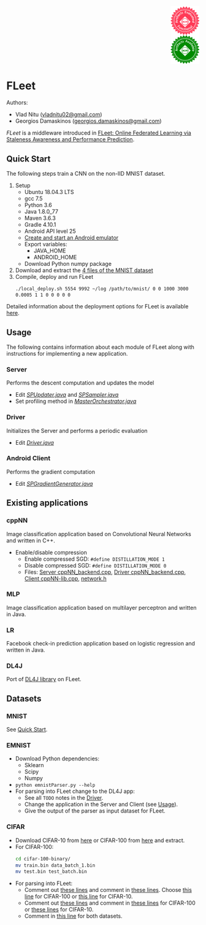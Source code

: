 <div class="row">
  <div class="column">
    <img src="badges/artifacts_evaluated_functional.jpg" align="right" width="15%" height="15%">
  </div>
  <div class="column">
    <img src="badges/artifacts_available.jpg" align="right" width="15%" height="15%">
  </div>
</div>

# FLeet

Authors:
* Vlad Nitu (vladnitu02@gmail.com)
* Georgios Damaskinos (georgios.damaskinos@gmail.com)

_FLeet_ is a middleware introduced in [FLeet: Online Federated Learning via Staleness
Awareness and Performance Prediction](https://arxiv.org/pdf/2006.07273.pdf).

## Quick Start

The following steps train a CNN on the non-IID MNIST dataset.
1. Setup
    * Ubuntu 18.04.3 LTS
    * gcc 7.5
    * Python 3.6
    * Java 1.8.0_77
    * Maven 3.6.3
    * Gradle 4.10.1
    * Android API level 25
    * [Create and start an Android emulator](client_cmd_deployment/README.md)
    * Export variables:
      * JAVA_HOME
      * ANDROID_HOME
    * Download Python numpy package 
2. Download and extract the [4 files of the MNIST dataset](http://yann.lecun.com/exdb/mnist/)
3. Compile, deploy and run FLeet
   ```
   ./local_deploy.sh 5554 9992 ~/log /path/to/mnist/ 0 0 1000 3000 0.0005 1 1 0 0 0 0 0
   ```

Detailed information about the deployment options for FLeet is available [here](deployment.md).

## Usage

The following contains information about each module of FLeet along with instructions for implementing a new application.

### Server
Performs the descent computation and updates the model
* Edit [_SPUpdater.java_](Server/src/main/java/apps/SPUpdater.java) and [_SPSampler.java_](Server/src/main/java/apps/SPSampler.java)
* Set profiling method in [_MasterOrchestrator.java_](Server/src/main/java/coreComponents/MasterOrchestrator.java#L94)

### Driver
Initializes the Server and performs a periodic evaluation
* Edit [_Driver.java_](Driver/src/main/java/coreComponents/Driver.java)

### Android Client
Performs the gradient computation
* Edit [_SPGradientGenerator.java_](Client/app/src/main/java/apps/SPGradientGenerator.java)

## Existing applications

### cppNN
Image classification application based on Convolutional Neural Networks and written in C++.

* Enable/disable compression 
  * Enable compressed SGD: ```#define DISTILLATION_MODE 1```
  * Disable compressed SGD: ```#define DISTILLATION_MODE 0```
  * Files: [Server cppNN_backend.cpp](Server/src/main/c%2B%2B/cppNN_backend.cpp), [Driver cppNN_backend.cpp](Driver/src/main/c%2B%2B/cppNN_backend.cpp), [Client cppNN-lib.cpp](Client/app/src/main/cpp/cppNN-lib.cpp), [network.h](commonLib/cppNN/network.h)

### MLP
Image classification application based on multilayer perceptron and written in Java.

### LR
Facebook check-in prediction application based on logistic regression and written in Java.

### DL4J
Port of [DL4J library](https://deeplearning4j.org/) on FLeet.

## Datasets

### MNIST
See [Quick Start](#quick-start).

### EMNIST
* Download Python dependencies:
  * Sklearn
  * Scipy
  * Numpy
* ```python emnistParser.py --help```
* For parsing into FLeet change to the DL4J app:
  * See all `TODO` notes in the [Driver](Driver/src/main/java/coreComponents/Driver.java).
  * Change the application in the Server and Client (see [Usage](#usage)).
  * Give the output of the parser as input dataset for FLeet.

### CIFAR

* Download CIFAR-10 from [here](https://www.cs.toronto.edu/~kriz/cifar-10-binary.tar.gz) or CIFAR-100 from [here](https://www.cs.toronto.edu/~kriz/cifar-100-binary.tar.gz) and extract.
* For CIFAR-100:
  ```bash
  cd cifar-100-binary/
  mv train.bin data_batch_1.bin
  mv test.bin test_batch.bin
  ```
* For parsing into FLeet:
  * Comment out [these lines](Driver/src/main/c%2B%2B/cppNN_backend.cpp#L91-L117) and comment in [these lines](Driver/src/main/c%2B%2B/cppNN_backend.cpp#L119-L138). Choose [this line](Driver/src/main/c%2B%2B/cppNN_backend.cpp#L135) for CIFAR-100 or [this line](Driver/src/main/c%2B%2B/cppNN_backend.cpp#L136) for CIFAR-10.
  * Comment out [these lines](Server/src/main/c%2B%2B/cppNN_backend.cpp#L400-L401) and comment in [these lines](Server/src/main/c%2B%2B/cppNN_backend.cpp#L404-L405) for CIFAR-100 or [these lines](Server/src/main/c%2B%2B/cppNN_backend.cpp#L406-L407) for CIFAR-10.
  * Comment in [this line](Server/src/main/c%2B%2B/cppNN_backend.cpp#L408) for both datasets.
